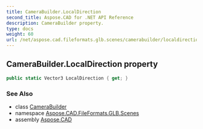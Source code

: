 ```yaml
---
title: CameraBuilder.LocalDirection
second_title: Aspose.CAD for .NET API Reference
description: CameraBuilder property. 
type: docs
weight: 60
url: /net/aspose.cad.fileformats.glb.scenes/camerabuilder/localdirection/
---
```

## CameraBuilder.LocalDirection property

```csharp
public static Vector3 LocalDirection { get; }
```

### See Also

* class [CameraBuilder](../)
* namespace [Aspose.CAD.FileFormats.GLB.Scenes](../../camerabuilder/)
* assembly [Aspose.CAD](../../../)


